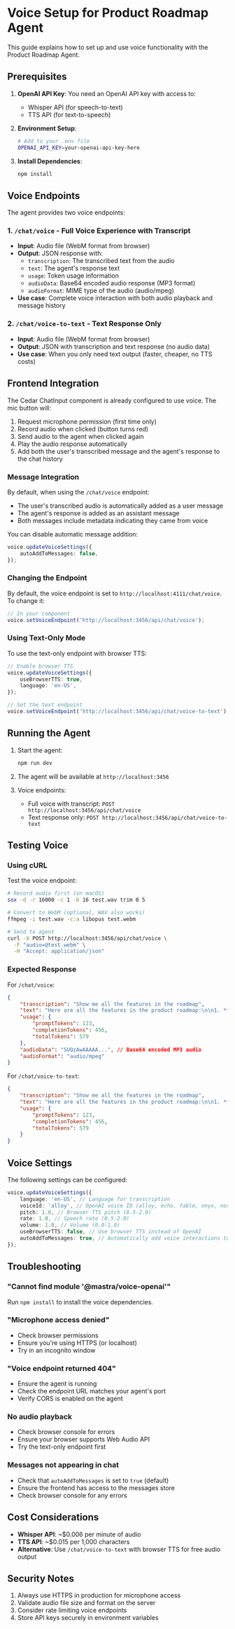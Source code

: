 # Voice Setup for Product Roadmap Agent

This guide explains how to set up and use voice functionality with the Product Roadmap Agent.

## Prerequisites

1. **OpenAI API Key**: You need an OpenAI API key with access to:
   - Whisper API (for speech-to-text)
   - TTS API (for text-to-speech)

2. **Environment Setup**:

   ```bash
   # Add to your .env file
   OPENAI_API_KEY=your-openai-api-key-here
   ```

3. **Install Dependencies**:
   ```bash
   npm install
   ```

## Voice Endpoints

The agent provides two voice endpoints:

### 1. `/chat/voice` - Full Voice Experience with Transcript

- **Input**: Audio file (WebM format from browser)
- **Output**: JSON response with:
  - `transcription`: The transcribed text from the audio
  - `text`: The agent's response text
  - `usage`: Token usage information
  - `audioData`: Base64 encoded audio response (MP3 format)
  - `audioFormat`: MIME type of the audio (audio/mpeg)
- **Use case**: Complete voice interaction with both audio playback and message history

### 2. `/chat/voice-to-text` - Text Response Only

- **Input**: Audio file (WebM format from browser)
- **Output**: JSON with transcription and text response (no audio data)
- **Use case**: When you only need text output (faster, cheaper, no TTS costs)

## Frontend Integration

The Cedar ChatInput component is already configured to use voice. The mic button will:

1. Request microphone permission (first time only)
2. Record audio when clicked (button turns red)
3. Send audio to the agent when clicked again
4. Play the audio response automatically
5. Add both the user's transcribed message and the agent's response to the chat history

### Message Integration

By default, when using the `/chat/voice` endpoint:

- The user's transcribed audio is automatically added as a user message
- The agent's response is added as an assistant message
- Both messages include metadata indicating they came from voice

You can disable automatic message addition:

```typescript
voice.updateVoiceSettings({
	autoAddToMessages: false,
});
```

### Changing the Endpoint

By default, the voice endpoint is set to `http://localhost:4111/chat/voice`. To change it:

```typescript
// In your component
voice.setVoiceEndpoint('http://localhost:3456/api/chat/voice');
```

### Using Text-Only Mode

To use the text-only endpoint with browser TTS:

```typescript
// Enable browser TTS
voice.updateVoiceSettings({
	useBrowserTTS: true,
	language: 'en-US',
});

// Set the text endpoint
voice.setVoiceEndpoint('http://localhost:3456/api/chat/voice-to-text');
```

## Running the Agent

1. Start the agent:

   ```bash
   npm run dev
   ```

2. The agent will be available at `http://localhost:3456`

3. Voice endpoints:
   - Full voice with transcript: `POST http://localhost:3456/api/chat/voice`
   - Text response only: `POST http://localhost:3456/api/chat/voice-to-text`

## Testing Voice

### Using cURL

Test the voice endpoint:

```bash
# Record audio first (on macOS)
sox -d -r 16000 -c 1 -b 16 test.wav trim 0 5

# Convert to WebM (optional, WAV also works)
ffmpeg -i test.wav -c:a libopus test.webm

# Send to agent
curl -X POST http://localhost:3456/api/chat/voice \
  -F "audio=@test.webm" \
  -H "Accept: application/json"
```

### Expected Response

For `/chat/voice`:

```json
{
	"transcription": "Show me all the features in the roadmap",
	"text": "Here are all the features in the product roadmap:\n\n1. **Zustand Store Integration** (Completed)...",
	"usage": {
		"promptTokens": 123,
		"completionTokens": 456,
		"totalTokens": 579
	},
	"audioData": "SUQzAwAAAAA...", // Base64 encoded MP3 audio
	"audioFormat": "audio/mpeg"
}
```

For `/chat/voice-to-text`:

```json
{
	"transcription": "Show me all the features in the roadmap",
	"text": "Here are all the features in the product roadmap:\n\n1. **Zustand Store Integration** (Completed)...",
	"usage": {
		"promptTokens": 123,
		"completionTokens": 456,
		"totalTokens": 579
	}
}
```

## Voice Settings

The following settings can be configured:

```typescript
voice.updateVoiceSettings({
	language: 'en-US', // Language for transcription
	voiceId: 'alloy', // OpenAI voice ID (alloy, echo, fable, onyx, nova, shimmer)
	pitch: 1.0, // Browser TTS pitch (0.5-2.0)
	rate: 1.0, // Speech rate (0.5-2.0)
	volume: 1.0, // Volume (0.0-1.0)
	useBrowserTTS: false, // Use browser TTS instead of OpenAI
	autoAddToMessages: true, // Automatically add voice interactions to chat history
});
```

## Troubleshooting

### "Cannot find module '@mastra/voice-openai'"

Run `npm install` to install the voice dependencies.

### "Microphone access denied"

- Check browser permissions
- Ensure you're using HTTPS (or localhost)
- Try in an incognito window

### "Voice endpoint returned 404"

- Ensure the agent is running
- Check the endpoint URL matches your agent's port
- Verify CORS is enabled on the agent

### No audio playback

- Check browser console for errors
- Ensure your browser supports Web Audio API
- Try the text-only endpoint first

### Messages not appearing in chat

- Check that `autoAddToMessages` is set to `true` (default)
- Ensure the frontend has access to the messages store
- Check browser console for any errors

## Cost Considerations

- **Whisper API**: ~$0.006 per minute of audio
- **TTS API**: ~$0.015 per 1,000 characters
- **Alternative**: Use `/chat/voice-to-text` with browser TTS for free audio output

## Security Notes

1. Always use HTTPS in production for microphone access
2. Validate audio file size and format on the server
3. Consider rate limiting voice endpoints
4. Store API keys securely in environment variables
